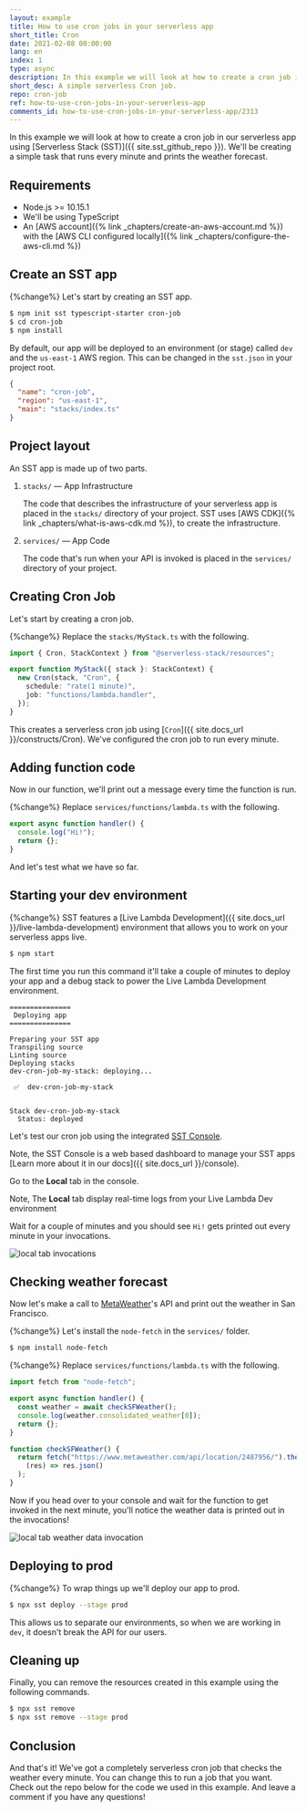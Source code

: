 ```yaml
---
layout: example
title: How to use cron jobs in your serverless app
short_title: Cron
date: 2021-02-08 00:00:00
lang: en
index: 1
type: async
description: In this example we will look at how to create a cron job in your serverless app on AWS using Serverless Stack (SST). We'll be using the Cron to create a simple weather tracking app that checks the weather forecast every minute.
short_desc: A simple serverless Cron job.
repo: cron-job
ref: how-to-use-cron-jobs-in-your-serverless-app
comments_id: how-to-use-cron-jobs-in-your-serverless-app/2313
---
```


In this example we will look at how to create a cron job in our serverless app using [Serverless Stack (SST)]({{ site.sst_github_repo }}). We'll be creating a simple task that runs every minute and prints the weather forecast.

## Requirements

- Node.js >= 10.15.1
- We'll be using TypeScript
- An [AWS account]({% link _chapters/create-an-aws-account.md %}) with the [AWS CLI configured locally]({% link _chapters/configure-the-aws-cli.md %})

## Create an SST app

{%change%} Let's start by creating an SST app.

```bash
$ npm init sst typescript-starter cron-job
$ cd cron-job
$ npm install
```

By default, our app will be deployed to an environment (or stage) called `dev` and the `us-east-1` AWS region. This can be changed in the `sst.json` in your project root.

```json
{
  "name": "cron-job",
  "region": "us-east-1",
  "main": "stacks/index.ts"
}
```

## Project layout

An SST app is made up of two parts.

1. `stacks/` — App Infrastructure

   The code that describes the infrastructure of your serverless app is placed in the `stacks/` directory of your project. SST uses [AWS CDK]({% link _chapters/what-is-aws-cdk.md %}), to create the infrastructure.

2. `services/` — App Code

   The code that's run when your API is invoked is placed in the `services/` directory of your project.

## Creating Cron Job

Let's start by creating a cron job.

{%change%} Replace the `stacks/MyStack.ts` with the following.

```ts
import { Cron, StackContext } from "@serverless-stack/resources";

export function MyStack({ stack }: StackContext) {
  new Cron(stack, "Cron", {
    schedule: "rate(1 minute)",
    job: "functions/lambda.handler",
  });
}
```

This creates a serverless cron job using [`Cron`]({{ site.docs_url }}/constructs/Cron). We've configured the cron job to run every minute.

## Adding function code

Now in our function, we'll print out a message every time the function is run.

{%change%} Replace `services/functions/lambda.ts` with the following.

```ts
export async function handler() {
  console.log("Hi!");
  return {};
}
```

And let's test what we have so far.

## Starting your dev environment

{%change%} SST features a [Live Lambda Development]({{ site.docs_url }}/live-lambda-development) environment that allows you to work on your serverless apps live.

```bash
$ npm start
```

The first time you run this command it'll take a couple of minutes to deploy your app and a debug stack to power the Live Lambda Development environment.

```
===============
 Deploying app
===============

Preparing your SST app
Transpiling source
Linting source
Deploying stacks
dev-cron-job-my-stack: deploying...

 ✅  dev-cron-job-my-stack


Stack dev-cron-job-my-stack
  Status: deployed
```

Let's test our cron job using the integrated [SST Console](https://console.serverless-stack.com).

Note, the SST Console is a web based dashboard to manage your SST apps [Learn more about it in our docs]({{ site.docs_url }}/console).

Go to the **Local** tab in the console.

Note, The **Local** tab display real-time logs from your Live Lambda Dev environment

Wait for a couple of minutes and you should see `Hi!` gets printed out every minute in your invocations.

![local tab invocations](/assets/examples/cron-job/local-tab-invocations.png)

## Checking weather forecast

Now let's make a call to [MetaWeather](https://www.metaweather.com)'s API and print out the weather in San Francisco.

{%change%} Let's install the `node-fetch` in the `services/` folder.

```bash
$ npm install node-fetch
```

{%change%} Replace `services/functions/lambda.ts` with the following.

```ts
import fetch from "node-fetch";

export async function handler() {
  const weather = await checkSFWeather();
  console.log(weather.consolidated_weather[0]);
  return {};
}

function checkSFWeather() {
  return fetch("https://www.metaweather.com/api/location/2487956/").then(
    (res) => res.json()
  );
}
```

Now if you head over to your console and wait for the function to get invoked in the next minute, you'll notice the weather data is printed out in the invocations!

![local tab weather data invocation](/assets/examples/cron-job/local-tab-weather-data-invocation.png)

## Deploying to prod

{%change%} To wrap things up we'll deploy our app to prod.

```bash
$ npx sst deploy --stage prod
```

This allows us to separate our environments, so when we are working in `dev`, it doesn't break the API for our users.

## Cleaning up

Finally, you can remove the resources created in this example using the following commands.

```bash
$ npx sst remove
$ npx sst remove --stage prod
```

## Conclusion

And that's it! We've got a completely serverless cron job that checks the weather every minute. You can change this to run a job that you want. Check out the repo below for the code we used in this example. And leave a comment if you have any questions!
